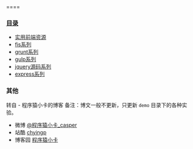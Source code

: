 
====

### [目录](https://github.com/chyingp/blog/issues)

* [实用前端资源](https://github.com/chyingp/blog/issues/15)
* [fis系列](https://github.com/chyingp/blog/issues?labels=fis)
* [grunt系列](https://github.com/chyingp/blog/issues?labels=grunt)
* [gulp系列](https://github.com/chyingp/blog/issues?labels=gulp)
* [jquery源码系列](https://github.com/chyingp/blog/issues?labels=jQuery)
* [express系列](https://github.com/chyingp/blog/labels/express)

### 其他
转自 - 程序猿小卡的博客
备注：博文一般不更新，只更新 `demo` 目录下的各种实验。
* 微博 [@程序猿小卡_casper](http://weibo.com/chyingp)
* 站酷 [chyingp](http://www.zcool.com.cn/u/346408)
* 博客园 [程序猿小卡](http://www.cnblogs.com/chyingp/)

